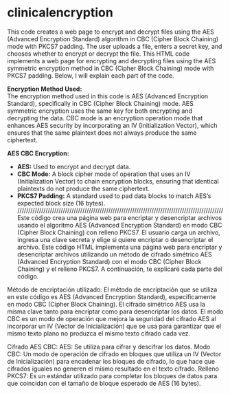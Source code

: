 # clinicalencryption

This code creates a web page to encrypt and decrypt files using the AES (Advanced Encryption Standard) algorithm in CBC (Cipher Block Chaining) mode with PKCS7 padding. The user uploads a file, enters a secret key, and chooses whether to encrypt or decrypt the file. This HTML code implements a web page for encrypting and decrypting files using the AES symmetric encryption method in CBC (Cipher Block Chaining) mode with PKCS7 padding. Below, I will explain each part of the code.

**Encryption Method Used:**  
The encryption method used in this code is AES (Advanced Encryption Standard), specifically in CBC (Cipher Block Chaining) mode. AES symmetric encryption uses the same key for both encrypting and decrypting the data. CBC mode is an encryption operation mode that enhances AES security by incorporating an IV (Initialization Vector), which ensures that the same plaintext does not always produce the same ciphertext.

**AES CBC Encryption:**  
- **AES:** Used to encrypt and decrypt data.  
- **CBC Mode:** A block cipher mode of operation that uses an IV (Initialization Vector) to chain encryption blocks, ensuring that identical plaintexts do not produce the same ciphertext.  
- **PKCS7 Padding:** A standard used to pad data blocks to match AES’s expected block size (16 bytes).  
///////////////////////////////////////////////////////////////////////////////////////////////
Este código crea una página web para encriptar y desencriptar archivos usando el algoritmo AES (Advanced Encryption Standard) en modo CBC (Cipher Block Chaining) con relleno PKCS7. El usuario carga un archivo, ingresa una clave secreta y elige si quiere encriptar o desencriptar el archivo.
Este código HTML implementa una página web para encriptar y desencriptar archivos utilizando un método de cifrado simétrico AES (Advanced Encryption Standard) con el modo CBC (Cipher Block Chaining) y el relleno PKCS7. A continuación, te explicaré cada parte del código.

Método de encriptación utilizado:
El método de encriptación que se utiliza en este código es AES (Advanced Encryption Standard), específicamente en modo CBC (Cipher Block Chaining). El cifrado simétrico AES usa la misma clave tanto para encriptar como para desencriptar los datos. El modo CBC es un modo de operación que mejora la seguridad del cifrado AES al incorporar un IV (Vector de Inicialización) que se usa para garantizar que el mismo texto plano no produzca el mismo texto cifrado cada vez.

Cifrado AES CBC:
AES: Se utiliza para cifrar y descifrar los datos.
Modo CBC: Un modo de operación de cifrado en bloques que utiliza un IV (Vector de Inicialización) para encadenar los bloques de cifrado, lo que hace que cifrados iguales no generen el mismo resultado en el texto cifrado.
Relleno PKCS7: Es un estándar utilizado para completar los bloques de datos para que coincidan con el tamaño de bloque esperado de AES (16 bytes).
